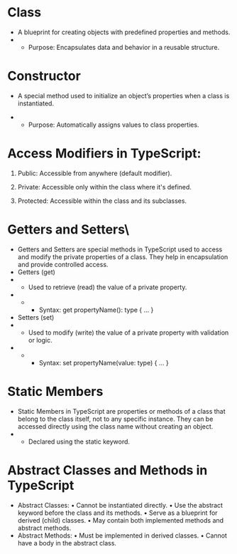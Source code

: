 # Class

-   A blueprint for creating objects with predefined properties and methods.
-   -   Purpose: Encapsulates data and behavior in a reusable structure.

# Constructor

-   A special method used to initialize an object’s properties when a class is instantiated.

-   -   Purpose: Automatically assigns values to class properties.

# Access Modifiers in TypeScript:

1. Public: Accessible from anywhere (default modifier).

2. Private: Accessible only within the class where it's defined.

3. Protected: Accessible within the class and its subclasses.

# Getters and Setters\

-   Getters and Setters are special methods in TypeScript used to access and modify the private properties of a class. They help in encapsulation and provide controlled access.
-   Getters (get)
-   -   Used to retrieve (read) the value of a private property.
-   -   -   Syntax: get propertyName(): type { ... }
-   Setters (set)
-   -   Used to modify (write) the value of a private property with validation or logic.
-   -   -   Syntax: set propertyName(value: type) { ... }

# Static Members

-   Static Members in TypeScript are properties or methods of a class that belong to the class itself, not to any specific instance. They can be accessed directly using the class name without creating an object.
-   -   Declared using the static keyword.

# Abstract Classes and Methods in TypeScript

-   Abstract Classes:
    • Cannot be instantiated directly.
    • Use the abstract keyword before the class and its methods.
    • Serve as a blueprint for derived (child) classes.
    • May contain both implemented methods and abstract methods.
-   Abstract Methods:
    • Must be implemented in derived classes.
    • Cannot have a body in the abstract class.

